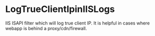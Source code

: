 # LogTrueClientIpinIISLogs

IIS ISAPI filter which will log true client IP. It is helpful in cases where webapp is behind a proxy/cdn/firewall.  
